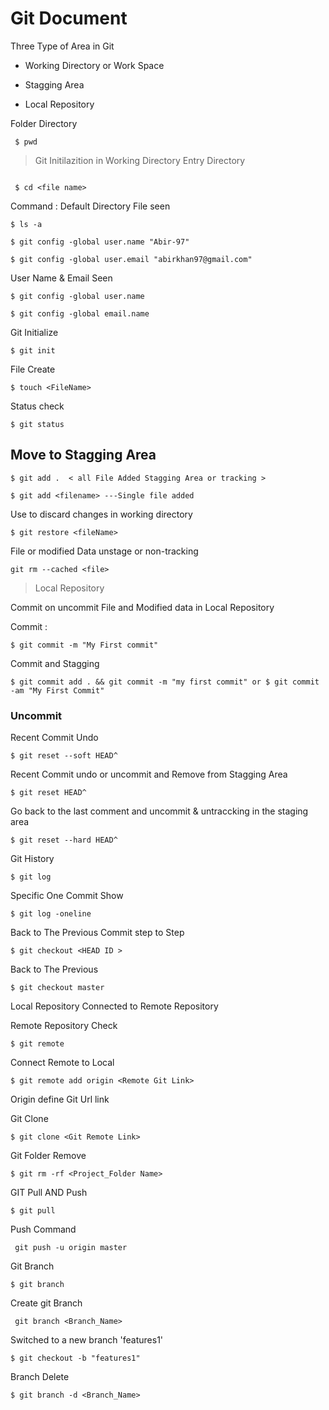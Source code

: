 # Git Document

Three Type of Area in Git 

- Working Directory or Work Space

 - Stagging Area

 - Local Repository
 
  Folder Directory
  
  ```
   $ pwd
  ```
  
  > Git Initilazition in Working Directory
  Entry Directory
  
  
 ``` $ mkdir
 ```
 
 ``` $ cd <file name>```
 
  Command :
   Default Directory File seen 
   
   ```$ ls -a  ```
   
  ```$ git config -global user.name "Abir-97" ```
  
  ``` $ git config -global user.email "abirkhan97@gmail.com" ```
  
  User Name & Email Seen
  
  ``` $ git config -global user.name ```
  
  ``` $ git config -global email.name ```
  
   Git Initialize
   
   ``` $ git init ```
   
   File Create
   
   ``` $ touch <FileName> ```
   
   Status check
   
   ``` $ git status ```
   
   ## Move to Stagging Area 
   
   
   ``` $ git add .  < all File Added Stagging Area or tracking > ```
   
   
   ``` $ git add <filename> ---Single file added ```
   
   
   Use  to discard changes in working directory
   
   
   ``` $ git restore <fileName> ```
   
   
   File or modified Data  unstage or non-tracking
   
   
   ``` git rm --cached <file>  ```
   
   > Local Repository
   
   
   Commit on uncommit File and Modified data in Local Repository
   
   Commit :
   
   
   ``` $ git commit -m "My First commit" ```
   
   Commit and Stagging
   
   ``` $ git commit add . && git commit -m "my first commit" or $ git commit -am "My First Commit" ```
   
   
   ### Uncommit
 
   Recent Commit Undo
 
   ``` $ git reset --soft HEAD^ ```
 
   Recent Commit undo or uncommit and Remove from Stagging Area 
   
   ``` $ git reset HEAD^ ```
    
   Go back to the last comment and uncommit & untraccking  in the staging area
   
   ``` $ git reset --hard HEAD^ ```
   
   Git History 
 
   ``` $ git log ```
 
   Specific  One Commit  Show
   
   ``` $ git log -oneline ```
 
  Back to The Previous Commit step to Step
 
 ``` $ git checkout <HEAD ID > ```
 
  Back to The Previous 
 
 ```
 $ git checkout master
 ```
 
 Local Repository Connected to Remote Repository
 
 Remote Repository Check
 ```
 $ git remote
 
 ```
 
 Connect Remote to Local
 
 ```
 $ git remote add origin <Remote Git Link>
 ```
 
 Origin define Git Url link
 
 Git Clone 
 
 ```
 $ git clone <Git Remote Link>
 ```
   
 Git Folder Remove
 
 ```
 $ git rm -rf <Project_Folder Name>
 ```
 GIT Pull AND Push
 
 ```
 $ git pull 
 ```
 
 Push Command
 
 ```
  git push -u origin master
 ```
 
 Git Branch 
 
 ```
 $ git branch
 ```
 
 Create git Branch
 
 ```
  git branch <Branch_Name>
 ```
  Switched to a new branch 'features1'
  
  ```
  $ git checkout -b "features1"
  ```
  
  Branch Delete
  ```
  $ git branch -d <Branch_Name>
  ```
  
  
  

 
  
  
 

